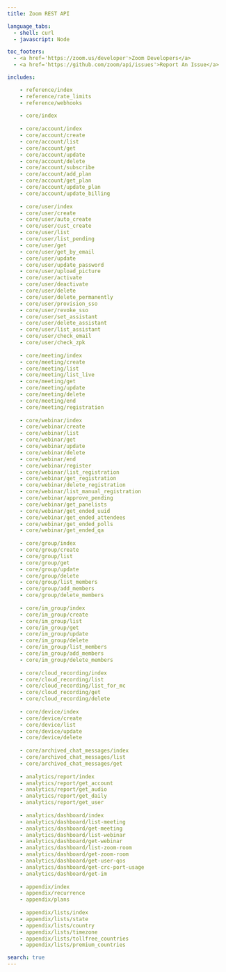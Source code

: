 ```yaml
---
title: Zoom REST API

language_tabs:
  - shell: curl
  - javascript: Node

toc_footers:
  - <a href='https://zoom.us/developer'>Zoom Developers</a>
  - <a href='https://github.com/zoom/api/issues'>Report An Issue</a>

includes:

    - reference/index
    - reference/rate_limits
    - reference/webhooks
    
    - core/index
    
    - core/account/index
    - core/account/create
    - core/account/list
    - core/account/get
    - core/account/update
    - core/account/delete
    - core/account/subscribe
    - core/account/add_plan
    - core/account/get_plan
    - core/account/update_plan
    - core/account/update_billing
    
    - core/user/index
    - core/user/create
    - core/user/auto_create
    - core/user/cust_create
    - core/user/list
    - core/user/list_pending
    - core/user/get
    - core/user/get_by_email
    - core/user/update
    - core/user/update_password
    - core/user/upload_picture
    - core/user/activate
    - core/user/deactivate
    - core/user/delete
    - core/user/delete_permanently
    - core/user/provision_sso
    - core/user/revoke_sso
    - core/user/set_assistant
    - core/user/delete_assistant
    - core/user/list_assistant
    - core/user/check_email
    - core/user/check_zpk
    
    - core/meeting/index
    - core/meeting/create
    - core/meeting/list
    - core/meeting/list_live
    - core/meeting/get
    - core/meeting/update
    - core/meeting/delete
    - core/meeting/end
    - core/meeting/registration
    
    - core/webinar/index
    - core/webinar/create
    - core/webinar/list
    - core/webinar/get
    - core/webinar/update
    - core/webinar/delete
    - core/webinar/end
    - core/webinar/register
    - core/webinar/list_registration
    - core/webinar/get_registration
    - core/webinar/delete_registration
    - core/webinar/list_manual_registration
    - core/webinar/approve_pending
    - core/webinar/get_panelists
    - core/webinar/get_ended_uuid
    - core/webinar/get_ended_attendees
    - core/webinar/get_ended_polls
    - core/webinar/get_ended_qa
    
    - core/group/index
    - core/group/create
    - core/group/list
    - core/group/get
    - core/group/update
    - core/group/delete
    - core/group/list_members
    - core/group/add_members
    - core/group/delete_members
    
    - core/im_group/index
    - core/im_group/create
    - core/im_group/list
    - core/im_group/get
    - core/im_group/update
    - core/im_group/delete
    - core/im_group/list_members
    - core/im_group/add_members
    - core/im_group/delete_members
    
    - core/cloud_recording/index
    - core/cloud_recording/list
    - core/cloud_recording/list_for_mc
    - core/cloud_recording/get
    - core/cloud_recording/delete
    
    - core/device/index
    - core/device/create
    - core/device/list
    - core/device/update
    - core/device/delete
    
    - core/archived_chat_messages/index
    - core/archived_chat_messages/list
    - core/archived_chat_messages/get
    
    - analytics/report/index
    - analytics/report/get_account
    - analytics/report/get_audio
    - analytics/report/get_daily
    - analytics/report/get_user
    
    - analytics/dashboard/index
    - analytics/dashboard/list-meeting
    - analytics/dashboard/get-meeting
    - analytics/dashboard/list-webinar
    - analytics/dashboard/get-webinar
    - analytics/dashboard/list-zoom-room
    - analytics/dashboard/get-zoom-room
    - analytics/dashboard/get-user-qos
    - analytics/dashboard/get-crc-port-usage
    - analytics/dashboard/get-im
    
    - appendix/index
    - appendix/recurrence
    - appendix/plans
    
    - appendix/lists/index
    - appendix/lists/state
    - appendix/lists/country
    - appendix/lists/timezone
    - appendix/lists/tollfree_countries
    - appendix/lists/premium_countries

search: true
---
```

